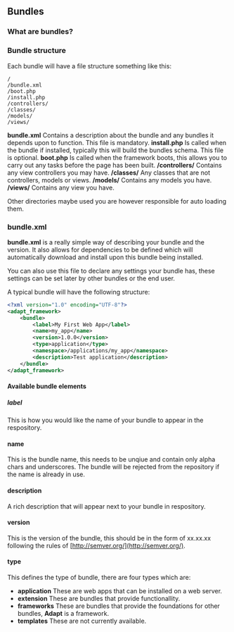 ## Bundles

### What are bundles?

### Bundle structure
Each bundle will have a file structure something like this:
```
/
/bundle.xml
/boot.php
/install.php
/controllers/
/classes/
/models/
/views/
```

**bundle.xml** Contains a description about the bundle and any bundles it depends upon to function. This file is mandatory.
**install.php** Is called when the bundle if installed, typically this will build the bundles schema. This file is optional.
**boot.php** Is called when the framework boots, this allows you to carry out any tasks before the page has been built.
**/controllers/** Contains any view controllers you may have.
**/classes/** Any classes that are not controllers, models or views.
**/models/** Contains any models you have.
**/views/** Contains any view you have.

Other directories maybe used you are however responsible for auto loading them.

### bundle.xml
**bundle.xml** is a really simple way of describing your bundle and the version.  It also allows for dependencies to be defined which will automatically download and install upon this bundle being installed.

You can also use this file to declare any settings your bundle has, these settings can be set later by other bundles or the end user.

A typical bundle will have the following structure:
```xml
<?xml version="1.0" encoding="UTF-8"?>
<adapt_framework>
    <bundle>
        <label>My First Web App</label>
        <name>my_app</name>
        <version>1.0.0</version>
        <type>application</type>
        <namespace>/applications/my_app</namespace>
        <description>Test application</description>
    </bundle>
</adapt_framework>
```

#### Available bundle elements
##### label
This is how you would like the name of your bundle to appear in the respository.

#### name
This is the bundle name, this needs to be unqiue and contain only alpha chars and underscores.  The bundle will be rejected from the repository if the name is already in use.

#### description
A rich description that will appear next to your bundle in respository.

#### version
This is the version of the bundle, this should be in the form of xx.xx.xx following the rules of [http://semver.org/](http://semver.org/).

#### type
This defines the type of bundle, there are four types which are:
- **application** These are web apps that can be installed on a web server.
- **extension** These are bundles that provide functionallity.
- **frameworks** These are bundles that provide the foundations for other bundles, **Adapt** is a framework.
- **templates** These are not currently available.

